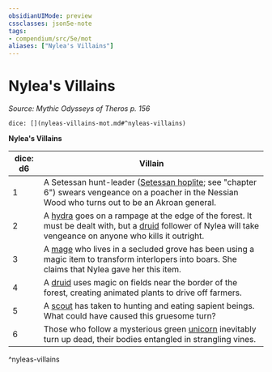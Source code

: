 ```yaml
---
obsidianUIMode: preview
cssclasses: json5e-note
tags:
- compendium/src/5e/mot
aliases: ["Nylea's Villains"]
---
```

# Nylea's Villains
*Source: Mythic Odysseys of Theros p. 156* 

`dice: [](nyleas-villains-mot.md#^nyleas-villains)`

**Nylea's Villains**

| dice: d6 | Villain |
|----------|---------|
| 1 | A Setessan hunt-leader ([Setessan hoplite](/2-Mechanics/CLI/bestiary/humanoid/setessan-hoplite-mot.md); see "chapter 6") swears vengeance on a poacher in the Nessian Wood who turns out to be an Akroan general. |
| 2 | A [hydra](/2-Mechanics/CLI/bestiary/monstrosity/hydra.md) goes on a rampage at the edge of the forest. It must be dealt with, but a [druid](/2-Mechanics/CLI/bestiary/humanoid/druid.md) follower of Nylea will take vengeance on anyone who kills it outright. |
| 3 | A [mage](/2-Mechanics/CLI/bestiary/humanoid/mage.md) who lives in a secluded grove has been using a magic item to transform interlopers into boars. She claims that Nylea gave her this item. |
| 4 | A [druid](/2-Mechanics/CLI/bestiary/humanoid/druid.md) uses magic on fields near the border of the forest, creating animated plants to drive off farmers. |
| 5 | A [scout](/2-Mechanics/CLI/bestiary/humanoid/scout.md) has taken to hunting and eating sapient beings. What could have caused this gruesome turn? |
| 6 | Those who follow a mysterious green [unicorn](/2-Mechanics/CLI/bestiary/celestial/unicorn.md) inevitably turn up dead, their bodies entangled in strangling vines. |
^nyleas-villains